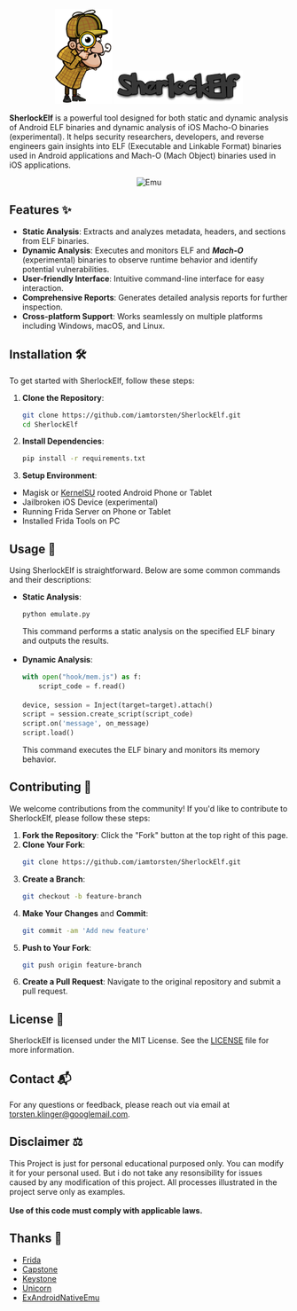 <p align="center">
  <img src="assets/Sherlock.png" alt="SherlockElf" width="104" height="171"/>
  <img src="assets/Font.png" alt="SherlockElf" width="233" height="60"/>
</p>

**SherlockElf** is a powerful tool designed for both static and dynamic analysis of Android ELF binaries and dynamic analysis of iOS Macho-O binaries (experimental). It helps security researchers, developers, and reverse engineers gain insights into ELF (Executable and Linkable Format) binaries used in Android applications and Mach-O (Mach Object) binaries used in iOS applications.
<br>
<p align="center">
  <img src="assets/Emu.gif" alt="Emu"/>
</p>

## Features ✨

- **Static Analysis**: Extracts and analyzes metadata, headers, and sections from ELF binaries.
- **Dynamic Analysis**: Executes and monitors ELF and ***Mach-O*** (experimental) binaries to observe runtime behavior and identify potential vulnerabilities.
- **User-friendly Interface**: Intuitive command-line interface for easy interaction.
- **Comprehensive Reports**: Generates detailed analysis reports for further inspection.
- **Cross-platform Support**: Works seamlessly on multiple platforms including Windows, macOS, and Linux.

## Installation 🛠️

To get started with SherlockElf, follow these steps:

1. **Clone the Repository**:
    ```bash
    git clone https://github.com/iamtorsten/SherlockElf.git
    cd SherlockElf
    ```

2. **Install Dependencies**:
    ```bash
    pip install -r requirements.txt
    ```

3. **Setup Environment**:
- Magisk or [KernelSU](https://github.com/tiann/KernelSU) rooted Android Phone or Tablet
- Jailbroken iOS Device (experimental)
- Running Frida Server on Phone or Tablet
- Installed Frida Tools on PC

## Usage 🚀

Using SherlockElf is straightforward. Below are some common commands and their descriptions:

- **Static Analysis**:
    ```bash
    python emulate.py
    ```
    This command performs a static analysis on the specified ELF binary and outputs the results.
<br><br>
- **Dynamic Analysis**:
    ```python
    with open("hook/mem.js") as f:
        script_code = f.read()

    device, session = Inject(target=target).attach()
    script = session.create_script(script_code)
    script.on('message', on_message)
    script.load()
    ```
    This command executes the ELF binary and monitors its memory behavior.

## Contributing 🤝

We welcome contributions from the community! If you'd like to contribute to SherlockElf, please follow these steps:

1. **Fork the Repository**: Click the "Fork" button at the top right of this page.
2. **Clone Your Fork**:
    ```bash
    git clone https://github.com/iamtorsten/SherlockElf.git
    ```
3. **Create a Branch**:
    ```bash
    git checkout -b feature-branch
    ```
4. **Make Your Changes** and **Commit**:
    ```bash
    git commit -am 'Add new feature'
    ```
5. **Push to Your Fork**:
    ```bash
    git push origin feature-branch
    ```
6. **Create a Pull Request**: Navigate to the original repository and submit a pull request.

## License 📜

SherlockElf is licensed under the MIT License. See the [LICENSE](https://github.com/iamtorsten/SherlockElf/blob/main/LICENSE) file for more information.

## Contact 📬

For any questions or feedback, please reach out via email at [torsten.klinger@googlemail.com](mailto:torsten.klinger@googlemail.com).

## Disclaimer ⚖️

This Project is just for personal educational purposed only. You can modify it for your personal used. But i do not take any resonsibility for issues caused by any modification of this project. All processes illustrated in the project serve only as examples. <br><br>**Use of this code must comply with applicable laws.**

## Thanks 🙏

- [Frida](https://github.com/frida/frida)
- [Capstone](https://www.capstone-engine.org)
- [Keystone](https://docs.openstack.org/keystone/latest/#top)
- [Unicorn](https://www.unicorn-engine.org/)
- [ExAndroidNativeEmu](https://github.com/maiyao1988/ExAndroidNativeEmu)

